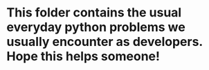 # This folder contains the usual everyday python problems we usually encounter as developers. Hope this helps someone!
